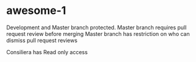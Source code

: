 # awesome-1

Development and Master branch protected.
Master branch requires pull request review before merging
Master branch has restriction on who can dismiss pull request reviews

Consiliera has Read only access
